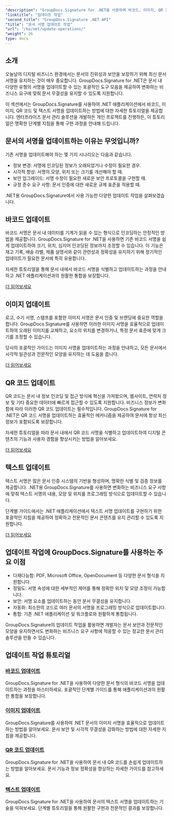 ```yaml
---
"description": "GroupDocs.Signature for .NET을 사용하여 바코드, 이미지, QR 코드 및 텍스트 서명을 업데이트하는 방법을 자세히 설명하는 튜토리얼을 통해 문서 서명 관리의 기본을 익혀보세요. 보안과 문서 무결성을 손쉽게 강화하세요."
"linktitle": "업데이트 작업"
"second_title": "GroupDocs.Signature .NET API"
"title": "문서 서명 업데이트 작업"
"url": "/ko/net/update-operations/"
"weight": 26
type: docs
---
```

## 소개

오늘날의 디지털 비즈니스 환경에서는 문서의 진위성과 보안을 보장하기 위해 최신 문서 서명을 유지하는 것이 매우 중요합니다. GroupDocs.Signature for .NET은 문서 내 다양한 유형의 서명을 업데이트할 수 있는 포괄적인 도구 모음을 제공하여 변화하는 비즈니스 요구에 맞춰 문서 무결성을 유지할 수 있도록 지원합니다.

이 섹션에서는 GroupDocs.Signature를 사용하여 .NET 애플리케이션에서 바코드, 이미지, QR 코드 및 텍스트 서명을 업데이트하는 방법에 대한 자세한 튜토리얼을 제공합니다. 엔터프라이즈 문서 관리 솔루션을 개발하든 개인 프로젝트를 진행하든, 이 튜토리얼은 명확한 단계별 지침을 통해 구현 과정을 안내해 드립니다.

## 문서의 서명을 업데이트하는 이유는 무엇입니까?

기존 서명을 업데이트해야 하는 몇 가지 시나리오는 다음과 같습니다.

- 정보 변경: 서명에 인코딩된 정보가 오래되었거나 수정이 필요한 경우.
- 시각적 향상: 서명의 모양, 위치 또는 크기를 개선해야 할 때.
- 보안 업그레이드: 서명 수정이 필요한 새로운 보안 프로토콜을 구현할 때.
- 규정 준수 요구 사항: 문서 인증에 대한 새로운 규제 표준을 적용할 때.

.NET용 GroupDocs.Signature에서 사용 가능한 다양한 업데이트 작업을 살펴보겠습니다.

## 바코드 업데이트
바코드 서명은 문서 내 데이터를 기계가 읽을 수 있는 형식으로 인코딩하는 안정적인 방법을 제공합니다. GroupDocs.Signature for .NET을 사용하면 기존 바코드 서명을 쉽게 업데이트하여 크기, 위치, 심지어 인코딩된 정보까지 조정할 수 있습니다. 이 기능은 재고 기록, 배송 라벨, 제품 설명서와 같이 관련성과 정확성을 유지하기 위해 정기적인 업데이트가 필요한 문서에 특히 유용합니다.

자세한 튜토리얼을 통해 문서 내에서 바코드 서명을 식별하고 업데이트하는 과정을 안내하고 .NET 애플리케이션과의 원활한 통합을 보장합니다.

[더 읽어보세요](./update-barcode/)

## 이미지 업데이트
로고, 수기 서명, 스탬프를 포함한 이미지 서명은 문서 인증 및 브랜딩에 중요한 역할을 합니다. GroupDocs.Signature를 사용하면 이러한 이미지 서명을 효율적으로 업데이트하여 오래된 이미지를 교체하고, 요소의 위치를 변경하거나, 특정 문서 표준에 맞게 크기를 조정할 수 있습니다.

당사의 포괄적인 가이드는 이미지 서명을 업데이트하는 과정을 안내하고, 모든 문서에서 시각적 일관성과 전문적인 모양을 유지하는 데 도움을 줍니다.

[더 읽어보세요](./update-image/)

## QR 코드 업데이트
QR 코드는 문서 내 정보 인코딩 및 접근 방식에 혁신을 가져왔으며, 웹사이트, 연락처 정보 및 기타 중요한 데이터에 빠르게 접근할 수 있도록 지원합니다. 비즈니스 정보가 변화함에 따라 이러한 QR 코드 업데이트는 필수적입니다. GroupDocs.Signature for .NET은 QR 코드 서명을 업데이트하는 효율적인 메커니즘을 제공하여 문서에 항상 최신 정보가 포함되도록 보장합니다.

자세한 튜토리얼을 따라 문서 내에서 QR 코드 서명을 식별하고 업데이트하여 디지털 콘텐츠의 기능과 사용자 경험을 향상시키는 방법을 알아보세요.

[더 읽어보세요](./update-qr-code/)

## 텍스트 업데이트
텍스트 서명은 많은 문서 인증 시스템의 기반을 형성하며, 명확한 식별 및 검증 정보를 제공합니다. .NET용 GroupDocs.Signature를 사용하면 변화하는 비즈니스 요구 사항에 맞춰 텍스트 서명의 내용, 모양 및 위치를 프로그래밍 방식으로 업데이트할 수 있습니다.

단계별 가이드에서는 .NET 애플리케이션에서 텍스트 서명 업데이트를 구현하기 위한 포괄적인 지침을 제공하여 정확하고 전문적인 문서 콘텐츠를 유지 관리할 수 있도록 지원합니다.

[더 읽어보세요](./update-text/)

## 업데이트 작업에 GroupDocs.Signature를 사용하는 주요 이점

- 다재다능함: PDF, Microsoft Office, OpenDocument 등 다양한 문서 형식을 지원합니다.
- 정밀도: 서명 속성에 대한 세부적인 제어를 통해 정확한 위치 및 모양 조정이 가능합니다.
- 보안: 서명 요소를 업데이트하는 동안 문서 무결성을 유지합니다.
- 자동화: 최소한의 코드로 여러 문서의 서명을 프로그래밍 방식으로 업데이트합니다.
- 통합: 기존 .NET 애플리케이션 및 워크플로와 원활하게 통합됩니다.

GroupDocs.Signature의 업데이트 작업을 활용하면 개발자는 문서 보안과 전문적인 모양을 유지하면서도 변화하는 비즈니스 요구 사항에 적응할 수 있는 정교한 문서 관리 솔루션을 만들 수 있습니다.

## 업데이트 작업 튜토리얼
### [바코드 업데이트](./update-barcode/)
GroupDocs.Signature for .NET을 사용하여 다양한 문서 형식의 바코드 서명을 업데이트하는 과정을 마스터하세요. 포괄적인 단계별 가이드를 통해 애플리케이션과의 원활한 통합을 보장합니다.

### [이미지 업데이트](./update-image/)
GroupDocs.Signature를 사용하여 .NET 문서의 이미지 서명을 효율적으로 업데이트하는 방법을 알아보세요. 문서 보안 및 시각적 무결성을 강화하는 방법에 대한 자세한 지침을 제공합니다.

### [QR 코드 업데이트](./update-qr-code/)
GroupDocs.Signature for .NET을 사용하여 문서 내 QR 코드를 손쉽게 업데이트하는 방법을 알아보세요. 문서 기능과 정보 정확성을 향상하는 자세한 가이드를 참고하세요.

### [텍스트 업데이트](./update-text/)
GroupDocs.Signature for .NET을 사용하여 문서의 텍스트 서명을 업데이트하는 기술을 익혀보세요. 단계별 튜토리얼을 통해 원활한 구현과 전문적인 결과를 보장합니다.